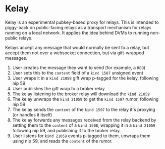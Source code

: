 # Kelay

Kelay is an experimental pubkey-based proxy for relays. This is intended to piggy-back on public-facing relays as a transport mechanism for relays running on a local network. It applies the idea behind DVMs to running non-public relays.

Kelays accept any message that would normally be sent to a relay, but accept them not over a websocket connection, but via gift-wrapped messages.

1. User creates the message they want to send (for example, a `REQ`)
2. User sets this to the `content` field of a `kind 1507` unsigned event
3. User wraps it in a `kind 21059` gift wrap p-tagged for the kelay, following nip 59
5. User publishes the gift wrap to a broker relay
6. The kelay listening to the broker relay will download the `kind 21059`
7. The kelay unwraps the `kind 21059` to get the `kind 1507` rumor, following nip 59
8. The kelay sends the `content` of the `kind 1507` to the relay it's proxying (or handles it itself)
9. The kelay forwards any messages received from the relay backend by setting them to the `content` of a `kind 1508`, wrapping it in a `kind 21059` following nip 59, and publishing it to the broker relay.
10. User listens for `kind 21059` events p-tagged to them, unwraps them using nip 59, and reads the `content` of the rumor.
